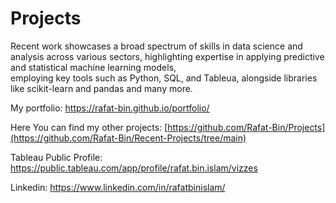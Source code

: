 # Projects


Recent work showcases a broad spectrum of skills in data science and analysis across various sectors, highlighting expertise in applying predictive and statistical machine learning models,<br> employing key tools such as Python, SQL, and Tableua, alongside libraries like scikit-learn and pandas and many more.

My portfolio: https://rafat-bin.github.io/portfolio/

Here You can find my other projects: [[https://github.com/Rafat-Bin/Projects](https://github.com/Rafat-Bin/Recent-Projects/tree/main) ](https://github.com/Rafat-Bin/Recent-Projects/tree/main)

Tableau Public Profile: https://public.tableau.com/app/profile/rafat.bin.islam/vizzes

Linkedin: https://www.linkedin.com/in/rafatbinislam/
